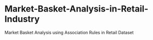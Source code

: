 # Market-Basket-Analysis-in-Retail-Industry
Market Basket Analysis using Association Rules in Retail Dataset

